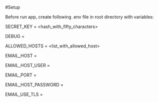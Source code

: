 #Setup

Before run app, create following .env file in root directory with variables:

SECRET_KEY = <hash_with_fifty_characters>

DEBUG = <boolean>

ALLOWED_HOSTS = <list_with_allowed_host>

EMAIL_HOST = <string>

EMAIL_HOST_USER = <string>

EMAIL_PORT = <integer>

EMAIL_HOST_PASSWORD = <string>

EMAIL_USE_TLS = <boolean>
